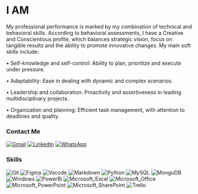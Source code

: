 # I AM


My professional performance is marked by my combination of technical and behavioral skills. According to behavioral assessments, I have a Creative and Conscientious profile, which balances strategic vision, focus on tangible results and the ability to promote innovative changes. My main soft skills include:

• Self-knowledge and self-control: Ability to plan, prioritize and execute under pressure.

• Adaptability: Ease in dealing with dynamic and complex scenarios.

• Leadership and collaboration: Proactivity and assertiveness in leading multidisciplinary projects.

• Organization and planning: Efficient task management, with attention to deadlines and quality.

### Contact Me

 [![Gmail](https://img.shields.io/badge/Gmail-333333?style=for-the-badge\&logo=gmail\&logoColor=red)](mailto:jullianapolli@gmail.com) [![LinkedIn](https://img.shields.io/badge/-LinkedIn-000?style=for-the-badge\&logo=linkedin\&logoColor=30A3DC)](https://www.linkedin.com/in/julliana-polli/) [![WhatsApp](https://img.shields.io/badge/WhatsApp-25D366?style=for-the-badge\&logo=whatsapp\&logoColor=white)](https://wa.me/+5547992275017) 

### Skills

![Git](https://img.shields.io/badge/Git-000?style=for-the-badge\&logo=git\&logoColor=E94D5F) ![Figma](https://img.shields.io/badge/Figma-696969?style=for-the-badge\&logo=figma\&logoColor=figma) ![Vscode](https://img.shields.io/badge/Vscode-007ACC?style=for-the-badge\&logo=visual-studio-code\&logoColor=white) ![Markdown](https://img.shields.io/badge/Markdown-000?style=for-the-badge\&logo=markdown) ![Python](https://img.shields.io/badge/python-3670A0?style=for-the-badge\&logo=python\&logoColor=ffdd54) ![MySQL](https://img.shields.io/badge/MySQL-00000F?style=for-the-badge\&logo=mysql\&logoColor=white) ![MongoDB](https://img.shields.io/badge/MongoDB-%234ea94b.svg?style=for-the-badge\&logo=mongodb\&logoColor=white) ![Windows](https://img.shields.io/badge/Windows-000?style=for-the-badge\&logo=windows\&logoColor=2CA5E0) ![PowerBi](https://img.shields.io/badge/PowerBI-F2C811?style=for-the-badge\&logo=Power%20BI\&logoColor=white) ![Microsoft\_Excel](https://img.shields.io/badge/Microsoft\_Excel-217346?style=for-the-badge\&logo=microsoft-excel\&logoColor=white) ![Microsoft\_Office](https://img.shields.io/badge/Microsoft\_Office-D83B01?style=for-the-badge\&logo=microsoft-office\&logoColor=white) ![Microsoft\_PowerPoint](https://img.shields.io/badge/Microsoft\_PowerPoint-B7472A?style=for-the-badge\&logo=microsoft-powerpoint\&logoColor=white) ![Microsoft\_SharePoint](https://img.shields.io/badge/Microsoft\_SharePoint-0078D4?style=for-the-badge\&logo=microsoft-sharepoint\&logoColor=white) ![Trello](https://img.shields.io/badge/Trello-0052CC?style=for-the-badge\&logo=trello\&logoColor=white)
